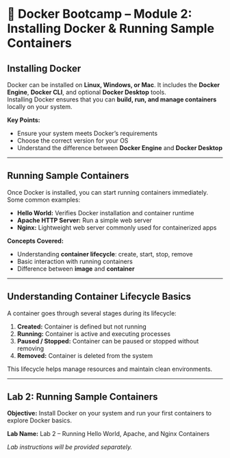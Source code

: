 # 🐳 Docker Bootcamp – Module 2: Installing Docker & Running Sample Containers

## Installing Docker
Docker can be installed on **Linux, Windows, or Mac**. It includes the **Docker Engine**, **Docker CLI**, and optional **Docker Desktop** tools.  
Installing Docker ensures that you can **build, run, and manage containers** locally on your system.

**Key Points:**
- Ensure your system meets Docker’s requirements  
- Choose the correct version for your OS  
- Understand the difference between **Docker Engine** and **Docker Desktop**  

---

## Running Sample Containers
Once Docker is installed, you can start running containers immediately.  
Some common examples:

- **Hello World:** Verifies Docker installation and container runtime  
- **Apache HTTP Server:** Run a simple web server  
- **Nginx:** Lightweight web server commonly used for containerized apps  

**Concepts Covered:**
- Understanding **container lifecycle**: create, start, stop, remove  
- Basic interaction with running containers  
- Difference between **image** and **container**  

---

## Understanding Container Lifecycle Basics
A container goes through several stages during its lifecycle:

1. **Created:** Container is defined but not running  
2. **Running:** Container is active and executing processes  
3. **Paused / Stopped:** Container can be paused or stopped without removing  
4. **Removed:** Container is deleted from the system  

This lifecycle helps manage resources and maintain clean environments.

---

## Lab 2: Running Sample Containers
**Objective:** Install Docker on your system and run your first containers to explore Docker basics.

**Lab Name:** Lab 2 – Running Hello World, Apache, and Nginx Containers  

*Lab instructions will be provided separately.*
